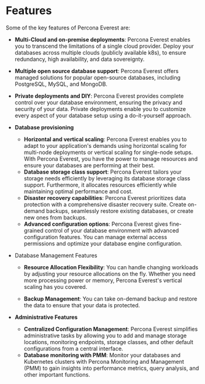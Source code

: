 # Features

Some of the key features of Percona Everest are:

- **Multi-Cloud and on-premise deployments**: Percona Everest enables you to transcend the limitations of a single cloud provider. Deploy your databases across multiple clouds (publicly available k8s), to ensure redundancy, high availability, and data sovereignty.
- **Multiple open source database support**: Percona Everest offers managed solutions for popular open-source databases, including PostgreSQL, MySQL, and MongoDB.
- **Private deployments and DIY**: Percona Everest provides complete control over your database environment, ensuring the privacy and security of your data. Private deployments enable you to customize every aspect of your database setup using a do-it-yourself approach.
- **Database provisioning**
    * **Horizontal and vertical scaling**: Percona Everest enables you to adapt to your application's demands using horizontal scaling for multi-node deployments or vertical scaling for single-node setups. With Percona Everest, you have the power to manage resources and ensure your databases are performing at their best.
    * **Database storage class support**: Percona Everest tailors your storage needs efficiently by leveraging its database storage class support. Furthermore, it allocates resources efficiently while maintaining optimal performance and cost.    
    * **Disaster recovery capabilities**: Percona Everest prioritizes data protection with a comprehensive disaster recovery suite. Create on-demand backups, seamlessly restore existing databases, or create new ones from backups.
    * **Advanced configuration options**: Percona Everest gives fine-grained control of your database environment with advanced configuration features. You can manage external access permissions and optimize your database engine configuration.

- Database Management Features


    * **Resource Allocation Flexibility**: You can handle changing workloads by adjusting your resource allocations on the fly. Whether you need more processing power or memory, Percona Everest's vertical scaling has you covered.

    * **Backup Management**: You can take on-demand backup and restore the data to ensure that your data is protected.

- **Administrative Features**

    * **Centralized Configuration Management**: Percona Everest simplifies administrative tasks by allowing you to add and manage storage locations, monitoring endpoints, storage classes, and other default configurations from a central interface.
    * **Database monitoring with PMM**: Monitor your databases and Kubernetes clusters with Percona Monitoring and Management (PMM) to gain insights into performance metrics, query analysis, and other important functions.